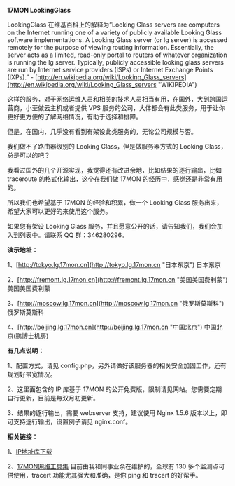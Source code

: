 **17MON LookingGlass**

LookingGlass 在维基百科上的解释为“Looking Glass servers are computers on the Internet running one of a variety of publicly available Looking Glass software implementations. A Looking Glass server (or lg server) is accessed remotely for the purpose of viewing routing information. Essentially, the server acts as a limited, read-only portal to routers of whatever organization is running the lg server. Typically, publicly accessible looking glass servers are run by Internet service providers (ISPs) or Internet Exchange Points (IXPs).” - [http://en.wikipedia.org/wiki/Looking_Glass_servers](http://en.wikipedia.org/wiki/Looking_Glass_servers "WIKIPEDIA")

这样的服务，对于网络运维人员和相关的技术人员相当有用，在国外，大到跨国运营商，小至做云主机或者提供 VPS 服务的公司，大体都会有此类服务，用于让你更好更方便的了解网络情况，有助于选择和排障。

但是，在国内，几乎没有看到有架设此类服务的，无论公司规模与否。

我们做不了路由器级别的 Looking Glass，但是做服务器方式的 Looking Glass，总是可以的吧？

我看过国外的几个开源实现，我觉得还有改进余地，比如结果的逐行输出，比如 traceroute 的格式化输出，这个在我们做 17MON 的经历中，感觉还是非常有用的。

所以我们也希望基于 17MON 的经验和积累，做一个 Looking Glass 服务出来，希望大家可以更好的来使用这个服务。

如果您有架设 Looking Glass 服务，并且愿意公开的话，请告知我们，我们会加入到列表中。请联系 QQ 群：346280296。

**演示地址：**

1、[http://tokyo.lg.17mon.cn](http://tokyo.lg.17mon.cn "日本东京") 日本东京

2、[http://fremont.lg.17mon.cn](http://fremont.lg.17mon.cn "美国美国费利蒙") 美国美国费利蒙

3、[http://moscow.lg.17mon.cn](http://moscow.lg.17mon.cn "俄罗斯莫斯科") 俄罗斯莫斯科

4、[http://beijing.lg.17mon.cn](http://beijing.lg.17mon.cn "中国北京") 中国北京(鹏博士机房)

**有几点说明：**

1、配置方式，请见 config.php，另外请做好该服务器的相关安全加固工作，还有规划好带宽情况。

2、这里面包含的 IP 库基于 17MON 的公开免费版，限制请见网站。您需要定期自行更新，目前是每双月初更新。

3、结果的逐行输出，需要 webserver 支持，建议使用 Nginx 1.5.6 版本以上，即可支持逐行输出，设置例子请见 nginx.conf。

**相关链接：**

1、[IP地址库下载](http://tool.17mon.cn/ipdb.html "IP 归属地数据库")

2、[17MON网络工具集](http://tool.17mon.cn/ "17MON网络工具集") 目前由我和同事业余在维护的，全球有 130 多个监测点可供使用，tracert 功能尤其强大和准确，是你 ping 和 tracert 的好帮手。